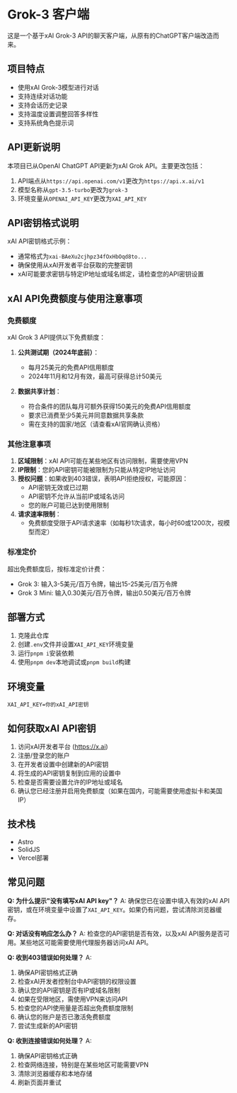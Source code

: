 # Grok-3 客户端 

这是一个基于xAI Grok-3 API的聊天客户端，从原有的ChatGPT客户端改造而来。

## 项目特点

- 使用xAI Grok-3模型进行对话
- 支持连续对话功能
- 支持会话历史记录
- 支持温度设置调整回答多样性
- 支持系统角色提示词

## API更新说明

本项目已从OpenAI ChatGPT API更新为xAI Grok API。主要更改包括：

1. API端点从`https://api.openai.com/v1`更改为`https://api.x.ai/v1`
2. 模型名称从`gpt-3.5-turbo`更改为`grok-3`
3. 环境变量从`OPENAI_API_KEY`更改为`XAI_API_KEY`

## API密钥格式说明

xAI API密钥格式示例：
- 通常格式为`xai-BAeXu2cjhpz34fOxHbOqd8to...`
- 确保使用从xAI开发者平台获取的完整密钥
- xAI可能要求密钥与特定IP地址或域名绑定，请检查您的API密钥设置

## xAI API免费额度与使用注意事项

### 免费额度
xAI Grok 3 API提供以下免费额度：

1. **公共测试期（2024年底前）**：
   - 每月25美元的免费API信用额度
   - 2024年11月和12月有效，最高可获得总计50美元
   
2. **数据共享计划**：
   - 符合条件的团队每月可额外获得150美元的免费API信用额度
   - 要求已消费至少5美元并同意数据共享条款
   - 需在支持的国家/地区（请查看xAI官网确认资格）

### 其他注意事项

1. **区域限制**：xAI API可能在某些地区有访问限制，需要使用VPN
2. **IP限制**：您的API密钥可能被限制为只能从特定IP地址访问
3. **授权问题**：如果收到403错误，表明API拒绝授权，可能原因：
   - API密钥无效或已过期
   - API密钥不允许从当前IP或域名访问
   - 您的账户可能已达到使用限制
4. **请求速率限制**：
   - 免费额度受限于API请求速率（如每秒1次请求，每小时60或1200次，视模型而定）

### 标准定价
超出免费额度后，按标准定价计费：
- Grok 3: 输入3-5美元/百万令牌，输出15-25美元/百万令牌
- Grok 3 Mini: 输入0.30美元/百万令牌，输出0.50美元/百万令牌

## 部署方式

1. 克隆此仓库
2. 创建`.env`文件并设置`XAI_API_KEY`环境变量
3. 运行`pnpm i`安装依赖
4. 使用`pnpm dev`本地调试或`pnpm build`构建

## 环境变量

```
XAI_API_KEY=你的xAI_API密钥
```

## 如何获取xAI API密钥

1. 访问xAI开发者平台 (https://x.ai)
2. 注册/登录您的账户
3. 在开发者设置中创建新的API密钥
4. 将生成的API密钥复制到应用的设置中
5. 检查是否需要设置允许的IP地址或域名
6. 确认您已经注册并启用免费额度（如果在国内，可能需要使用虚拟卡和美国IP）

## 技术栈

- Astro
- SolidJS
- Vercel部署 

## 常见问题

**Q: 为什么提示"没有填写xAI API key"？**
A: 确保您已在设置中填入有效的xAI API密钥，或在环境变量中设置了`XAI_API_KEY`。如果仍有问题，尝试清除浏览器缓存。

**Q: 对话没有响应怎么办？**
A: 检查您的API密钥是否有效，以及xAI API服务是否可用。某些地区可能需要使用代理服务器访问xAI API。

**Q: 收到403错误如何处理？**
A: 
1. 确保API密钥格式正确
2. 检查xAI开发者控制台中API密钥的权限设置
3. 确认您的API密钥是否有IP或域名限制
4. 如果在受限地区，需使用VPN来访问API
5. 检查您的API使用量是否超出免费额度限制
6. 确认您的账户是否已激活免费额度
7. 尝试生成新的API密钥

**Q: 收到连接错误如何处理？**
A: 
1. 确保API密钥格式正确
2. 检查网络连接，特别是在某些地区可能需要VPN
3. 清除浏览器缓存和本地存储
4. 刷新页面并重试 